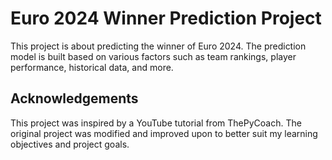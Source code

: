 # Euro 2024 Winner Prediction Project

This project is about predicting the winner of Euro 2024. The prediction model is built based on various factors such as team rankings, player performance, historical data, and more.

## Acknowledgements

This project was inspired by a YouTube tutorial from ThePyCoach. The original project was modified and improved upon to better suit my learning objectives and project goals.


